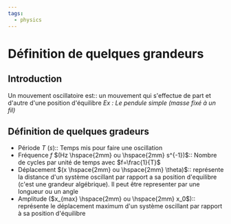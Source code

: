 ```yaml
---
tags:
  - physics
---
```


# Définition de quelques grandeurs
## Introduction
Un mouvement oscillatoire est:: un mouvement qui s'effectue de part et d'autre d'une position d'équilibre
*Ex : Le pendule simple (masse fixé à un fil)*

## Définition de quelques gradeurs 

- Période $T$ $(s)$:: Temps mis pour faire une oscillation 
- Fréquence $f$ $(Hz \hspace{2mm} ou \hspace{2mm} s^{-1})$:: Nombre de cycles par unité de temps avec $f=\frac{1}{T}$
- Déplacement $(x \hspace{2mm} ou \hspace{2mm} \theta)$:: représente la distance d'un système oscillant par rapport a sa position d'equilibre (c'est une grandeur algébrique). Il peut être representer par une longueur ou un angle
- Amplitude ($x_{max} \hspace{2mm} ou \hspace{2mm} x_0$):: représente le déplacement maximum d'un système oscillant par rapport à sa position d'équilibre
